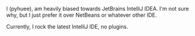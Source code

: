 I (pyhuee), am heavily biased towards JetBrains IntelliJ IDEA. I'm not sure why, but I just prefer it over NetBeans or whatever other IDE. 

Currently, I rock the latest IntelliJ IDE, no plugins. 